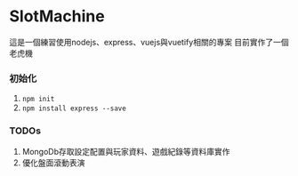 # SlotMachine
這是一個練習使用nodejs、express、vuejs與vuetify相關的專案
目前實作了一個老虎機

### 初始化
1. `npm init`
2. `npm install express --save`

### TODOs
1. MongoDb存取設定配置與玩家資料、遊戲紀錄等資料庫實作
2. 優化盤面滾動表演
